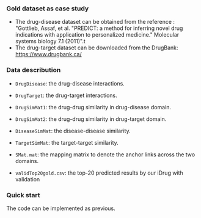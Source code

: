 ### Gold dataset as case study
- The drug-disease dataset can be obtained from the reference : "Gottlieb, Assaf, et al. "PREDICT: a method for inferring novel drug indications with application to personalized medicine." Molecular systems biology 7.1 (2011)".t 
- The drug-target dataset can be downloaded from the DrugBank: https://www.drugbank.ca/

### Data describution
- `DrugDisease`: the drug-disease interactions.
- `DrugTarget`: the drug-target interactions.
- `DrugSimMat1`: the drug-drug similarity in drug-disease domain.
- `DrugSimMat2`: the drug-drug similarity in drug-target domain.
- `DiseaseSimMat`: the disease-disease similarity.
- `TargetSimMat`: the target-target similarity.
- `SMat.mat`: the mapping matrix to denote the anchor links across the two domains.

- `validTop20gold.csv`: the top-20 predicted results by our iDrug with validation

### Quick start
The code can be implemented as previous.
